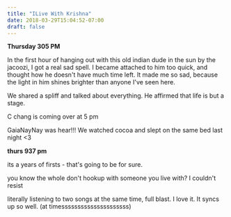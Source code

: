 ```yaml
---
title: "ILive With Krishna"
date: 2018-03-29T15:04:52-07:00
draft: false
---
```


**Thursday 305 PM**

In the first hour of hanging out with this old indian dude in the sun by the jacoozi, I got a real sad spell. I became attached to him too quick, and thought how he doesn't have much time left. It made me so sad, because the light in him shines brighter than anyone I've seen here.

We shared a spliff and talked about everything. He affirmed that life is but a stage.

C chang is coming over at 5 pm

GaiaNayNay was hear!!! We watched cocoa and slept on the same bed last night <3



**thurs 937 pm**

its a years of firsts - that's going to be for sure.

you know the whole don't hookup with someone you live with? I couldn't resist

literally listening to two songs at the same time, full blast. I love it. It syncs up so well. (at timesssssssssssssssssssss)
